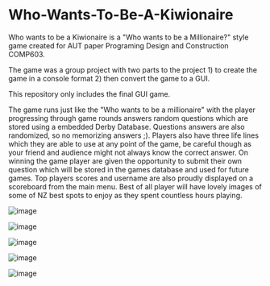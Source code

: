 # Who-Wants-To-Be-A-Kiwionaire

Who wants to be a Kiwionaire is a "Who wants to be a Millionaire?" style game created for AUT paper Programing Design and Construction COMP603.

The game was a group project with two parts to the project 1) to create the game in a console format 2) then convert the game to a GUI.

This repository only includes the final GUI game.

The game runs just like the "Who wants to be a millionaire" with the player progressing through game rounds answers random questions which are stored using a embedded Derby Database. Questions answers are also randomized, so no memorizing answers ;). Players also have three life lines which they are able to use at any point of the game, be careful though as your friend and audience might not always know the correct answer. On winning the game player are given the opportunity to submit their own question which will be stored in the games database and used for future games. Top players scores and username are also proudly displayed on a scoreboard from the main menu. Best of all player will have lovely images of some of NZ best spots to enjoy as they spent countless hours playing.

![image](https://user-images.githubusercontent.com/78883365/132490095-e48a765d-dcc8-45cd-8ff0-8911e87738e9.png)

![image](https://user-images.githubusercontent.com/78883365/132491104-513f6bef-5212-46e2-ad7f-5844dfd93769.png)

![image](https://user-images.githubusercontent.com/78883365/132491139-373d37c9-c920-4d40-a856-91a7a6d763a8.png)

![image](https://user-images.githubusercontent.com/78883365/132491390-f450314c-e978-4ac7-bce6-d111457691bd.png)

![image](https://user-images.githubusercontent.com/78883365/132491428-57bdd90d-2531-49cc-819b-6ed14b1d1cab.png)

